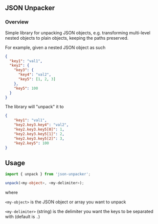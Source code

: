 ## JSON Unpacker

### Overview

Simple library for unpacking JSON objects, 
e.g. transforming multi-level nested objects to plain objects, keeping the paths preserved.

For example, given a nested JSON object as such

```json
{
  "key1": "val1",
  "key2": {
    "key3": {
      "key4": "val2",
      "key5": [1, 2, 3]
    },
    "key5": 100
  }
}
```

The library will "unpack" it to

```json
{
    "key1": "val1",
    "key2.key3.key4": "val2",
    "key2.key3.key5[0]": 1,
    "key2.key3.key5[1]": 2,
    "key2.key3.key5[2]": 3,
    "key2.key5": 100
}
```


## Usage

```typescript
import { unpack } from 'json-unpacker';

unpack(<my-object>, <my-delimiter>);
```

where 

`<my-object>` is the JSON object or array you want to unpack

`<my-delimiter>` (string) is the delimiter you want the keys to be separated with (default is `.`)

